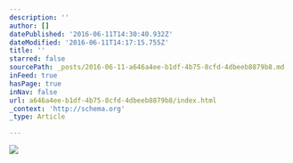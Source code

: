 ```yaml
---
description: ''
author: []
datePublished: '2016-06-11T14:30:40.932Z'
dateModified: '2016-06-11T14:17:15.755Z'
title: ''
starred: false
sourcePath: _posts/2016-06-11-a646a4ee-b1df-4b75-8cfd-4dbeeb8879b8.md
inFeed: true
hasPage: true
inNav: false
url: a646a4ee-b1df-4b75-8cfd-4dbeeb8879b8/index.html
_context: 'http://schema.org'
_type: Article

---
```

![](https://the-grid-user-content.s3-us-west-2.amazonaws.com/4b078d05-5147-49ba-bde7-c185613f1683.jpg)